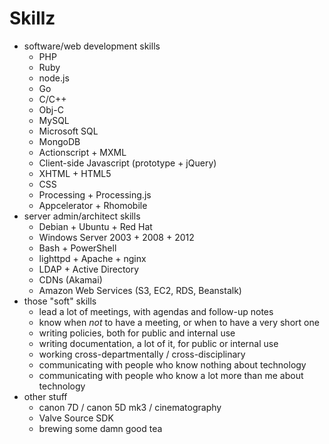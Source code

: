 # Skillz

- software/web development skills
	- PHP
	- Ruby
	- node.js
	- Go
	- C/C++
	- Obj-C
	- MySQL
	- Microsoft SQL
	- MongoDB
	- Actionscript + MXML
	- Client-side Javascript (prototype + jQuery)
	- XHTML + HTML5
	- CSS
	- Processing + Processing.js
	- Appcelerator + Rhomobile
- server admin/architect skills
	- Debian + Ubuntu + Red Hat
	- Windows Server 2003 + 2008 + 2012
	- Bash + PowerShell
	- lighttpd + Apache + nginx
	- LDAP + Active Directory
	- CDNs (Akamai)
	- Amazon Web Services (S3, EC2, RDS, Beanstalk)
- those "soft" skills
	- lead a lot of meetings, with agendas and follow-up notes
	- know when *not* to have a meeting, or when to have a very short one
	- writing policies, both for public and internal use
	- writing documentation, a lot of it, for public or internal use
	- working cross-departmentally / cross-disciplinary
	- communicating with people who know nothing about technology
	- communicating with people who know a lot more than me about technology
- other stuff
	- canon 7D / canon 5D mk3 / cinematography
	- Valve Source SDK
	- brewing some damn good tea